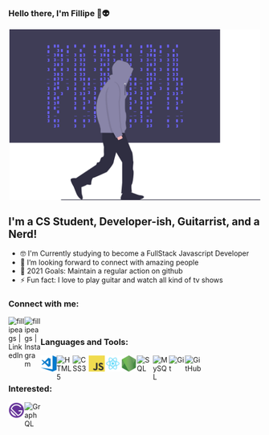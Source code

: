 ### Hello there, I'm Fillipe 👋👽

<p align="center">
  <img  align="center" src="wallpaper.svg"  width="500" />
</p>

## I'm a CS Student, Developer-ish, Guitarrist, and a Nerd!
- 🤓 I'm Currently studying to become a FullStack Javascript Developer
- 👯 I’m looking forward to connect with amazing people 
- 🥅 2021 Goals: Maintain a regular action on github 
- ⚡ Fun fact: I love to play guitar and watch all kind of tv shows 

### Connect with me:

[<img align="left" alt="fillipeags | LinkedIn" width="32px" src="https://img.icons8.com/color/48/000000/linkedin.png" />][linkedin]
[<img align="left" alt="fillipeags | Instagram" width="32px" src="https://img.icons8.com/fluent/48/000000/instagram-new.png" />][instagram]

<br />

### Languages and Tools:

<img align="left" alt="Visual Studio Code" width="32px" src="https://raw.githubusercontent.com/github/explore/80688e429a7d4ef2fca1e82350fe8e3517d3494d/topics/visual-studio-code/visual-studio-code.png" />

<img align="left" alt="HTML5" width="32px" src="https://img.icons8.com/color/48/000000/html-5.png"/>

<img align="left" alt="CSS3" width="32px" src="https://img.icons8.com/color/48/000000/css3.png"/>

<img align="left" alt="JavaScript" width="32px" src="https://raw.githubusercontent.com/github/explore/80688e429a7d4ef2fca1e82350fe8e3517d3494d/topics/javascript/javascript.png"/>

<img align="left" alt="React" width="32px" src="https://raw.githubusercontent.com/github/explore/80688e429a7d4ef2fca1e82350fe8e3517d3494d/topics/react/react.png" />

<img align="left" alt="Node.js" width="32px" src="https://raw.githubusercontent.com/github/explore/80688e429a7d4ef2fca1e82350fe8e3517d3494d/topics/nodejs/nodejs.png" />

<img align="left" alt="SQL" width="32px" src="https://img.icons8.com/wired/64/000000/database.png" />

<img align="left" alt="MySQL" width="32px" src="https://img.icons8.com/nolan/64/mysql.png" />

<img align="left" alt="Git" width="32px" src="https://img.icons8.com/color/48/000000/git.png" />

<img align="left" alt="GitHub" width="32px" src="https://img.icons8.com/nolan/64/github.png" />

<br />
<br />


### Interested:

<img align="left" alt="Gatsby" width="32px" src="https://raw.githubusercontent.com/github/explore/e94815998e4e0713912fed477a1f346ec04c3da2/topics/gatsby/gatsby.png" />
<img align="left" alt="GraphQL" width="32px" src="https://img.icons8.com/color/48/000000/graphql.png" />

<br />
<br />


[instagram]: https://instagram.com/fillipeags
[linkedin]: https://linkedin.com/in/fillipeags

